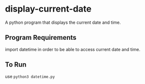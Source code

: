 # display-current-date
A python program that displays the current date and time.

## Program Requirements
import datetime in order to be able to access current date and time.

## To Run
use `python3 datetime.py`


